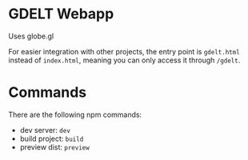 # GDELT Webapp

Uses globe.gl

For easier integration with other projects, the entry point is `gdelt.html` instead of `index.html`, meaning you can only access it through `/gdelt`.

# Commands
There are the following npm commands:
- dev server: `dev`
- build project: `build`
- preview dist: `preview`
